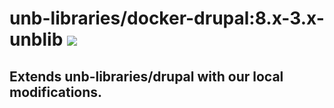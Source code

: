 # unb-libraries/docker-drupal:8.x-3.x-unblib [![](https://github.com/unb-libraries/docker-drupal/workflows/build-test-deploy/badge.svg?branch=8.x-3.x-unblib)](https://github.com/unb-libraries/docker-drupal/actions?query=workflow%3Abuild-test-deploy)
## Extends unb-libraries/drupal with our local modifications.
